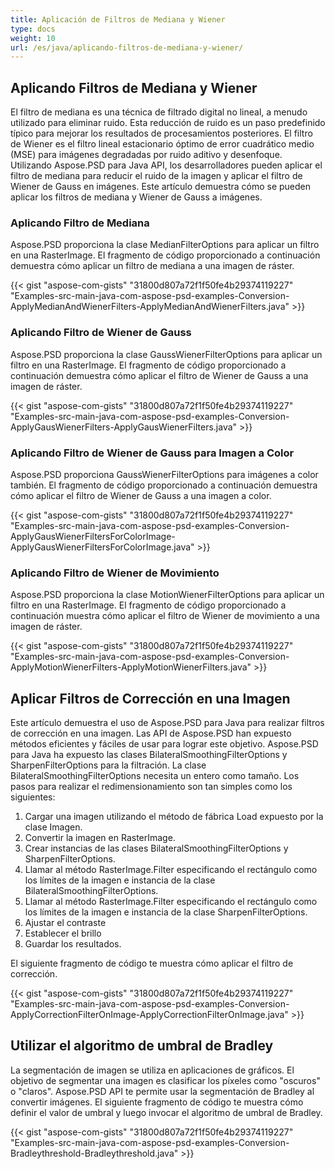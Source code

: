 ```yaml
---
title: Aplicación de Filtros de Mediana y Wiener
type: docs
weight: 10
url: /es/java/aplicando-filtros-de-mediana-y-wiener/
---
```


## **Aplicando Filtros de Mediana y Wiener**
El filtro de mediana es una técnica de filtrado digital no lineal, a menudo utilizado para eliminar ruido. Esta reducción de ruido es un paso predefinido típico para mejorar los resultados de procesamientos posteriores. El filtro de Wiener es el filtro lineal estacionario óptimo de error cuadrático medio (MSE) para imágenes degradadas por ruido aditivo y desenfoque. Utilizando Aspose.PSD para Java API, los desarrolladores pueden aplicar el filtro de mediana para reducir el ruido de la imagen y aplicar el filtro de Wiener de Gauss en imágenes. Este artículo demuestra cómo se pueden aplicar los filtros de mediana y Wiener de Gauss a imágenes.
### **Aplicando Filtro de Mediana**
Aspose.PSD proporciona la clase MedianFilterOptions para aplicar un filtro en una RasterImage. El fragmento de código proporcionado a continuación demuestra cómo aplicar un filtro de mediana a una imagen de ráster.

{{< gist "aspose-com-gists" "31800d807a72f1f50fe4b29374119227" "Examples-src-main-java-com-aspose-psd-examples-Conversion-ApplyMedianAndWienerFilters-ApplyMedianAndWienerFilters.java" >}}
### **Aplicando Filtro de Wiener de Gauss**
Aspose.PSD proporciona la clase GaussWienerFilterOptions para aplicar un filtro en una RasterImage. El fragmento de código proporcionado a continuación demuestra cómo aplicar el filtro de Wiener de Gauss a una imagen de ráster.

{{< gist "aspose-com-gists" "31800d807a72f1f50fe4b29374119227" "Examples-src-main-java-com-aspose-psd-examples-Conversion-ApplyGausWienerFilters-ApplyGausWienerFilters.java" >}}
### **Aplicando Filtro de Wiener de Gauss para Imagen a Color**
Aspose.PSD proporciona GaussWienerFilterOptions para imágenes a color también. El fragmento de código proporcionado a continuación demuestra cómo aplicar el filtro de Wiener de Gauss a una imagen a color.

{{< gist "aspose-com-gists" "31800d807a72f1f50fe4b29374119227" "Examples-src-main-java-com-aspose-psd-examples-Conversion-ApplyGausWienerFiltersForColorImage-ApplyGausWienerFiltersForColorImage.java" >}}
### **Aplicando Filtro de Wiener de Movimiento**
Aspose.PSD proporciona la clase MotionWienerFilterOptions para aplicar un filtro en una RasterImage. El fragmento de código proporcionado a continuación muestra cómo aplicar el filtro de Wiener de movimiento a una imagen de ráster.

{{< gist "aspose-com-gists" "31800d807a72f1f50fe4b29374119227" "Examples-src-main-java-com-aspose-psd-examples-Conversion-ApplyMotionWienerFilters-ApplyMotionWienerFilters.java" >}}
## **Aplicar Filtros de Corrección en una Imagen**
Este artículo demuestra el uso de Aspose.PSD para Java para realizar filtros de corrección en una imagen. Las API de Aspose.PSD han expuesto métodos eficientes y fáciles de usar para lograr este objetivo. Aspose.PSD para Java ha expuesto las clases BilateralSmoothingFilterOptions y SharpenFilterOptions para la filtración. La clase BilateralSmoothingFilterOptions necesita un entero como tamaño. Los pasos para realizar el redimensionamiento son tan simples como los siguientes:

1. Cargar una imagen utilizando el método de fábrica Load expuesto por la clase Imagen.
1. Convertir la imagen en RasterImage.
1. Crear instancias de las clases BilateralSmoothingFilterOptions y SharpenFilterOptions.
1. Llamar al método RasterImage.Filter especificando el rectángulo como los límites de la imagen e instancia de la clase BilateralSmoothingFilterOptions.
1. Llamar al método RasterImage.Filter especificando el rectángulo como los límites de la imagen e instancia de la clase SharpenFilterOptions.
1. Ajustar el contraste
1. Establecer el brillo
1. Guardar los resultados.

El siguiente fragmento de código te muestra cómo aplicar el filtro de corrección.

{{< gist "aspose-com-gists" "31800d807a72f1f50fe4b29374119227" "Examples-src-main-java-com-aspose-psd-examples-Conversion-ApplyCorrectionFilterOnImage-ApplyCorrectionFilterOnImage.java" >}}
## **Utilizar el algoritmo de umbral de Bradley**
La segmentación de imagen se utiliza en aplicaciones de gráficos. El objetivo de segmentar una imagen es clasificar los píxeles como "oscuros" o "claros". Aspose.PSD API te permite usar la segmentación de Bradley al convertir imágenes. El siguiente fragmento de código te muestra cómo definir el valor de umbral y luego invocar el algoritmo de umbral de Bradley.

{{< gist "aspose-com-gists" "31800d807a72f1f50fe4b29374119227" "Examples-src-main-java-com-aspose-psd-examples-Conversion-Bradleythreshold-Bradleythreshold.java" >}}
